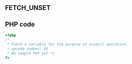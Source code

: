 FETCH\_UNSET
------------

PHP code
--------

``` php
<?php 
/*
 * Fetch a variable for the purpose of unset() operation.
 * opcode number: 95
 * No sample PHP yet */
?>
```
